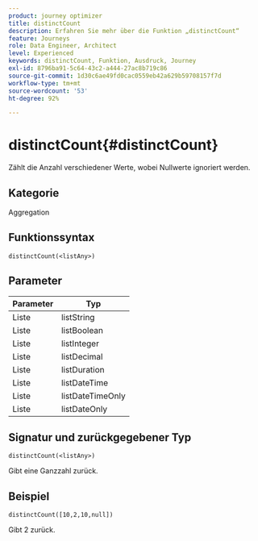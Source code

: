 ```yaml
---
product: journey optimizer
title: distinctCount
description: Erfahren Sie mehr über die Funktion „distinctCount“
feature: Journeys
role: Data Engineer, Architect
level: Experienced
keywords: distinctCount, Funktion, Ausdruck, Journey
exl-id: 8796ba91-5c64-43c2-a444-27ac8b719c86
source-git-commit: 1d30c6ae49fd0cac0559eb42a629b59708157f7d
workflow-type: tm+mt
source-wordcount: '53'
ht-degree: 92%

---
```


# distinctCount{#distinctCount}

Zählt die Anzahl verschiedener Werte, wobei Nullwerte ignoriert werden.

## Kategorie

Aggregation

## Funktionssyntax

`distinctCount(<listAny>)`

## Parameter

| Parameter | Typ |
|-----------|------------------|
| Liste | listString |
| Liste | listBoolean |
| Liste | listInteger |
| Liste | listDecimal |
| Liste | listDuration |
| Liste | listDateTime |
| Liste | listDateTimeOnly |
| Liste | listDateOnly |

## Signatur und zurückgegebener Typ

`distinctCount(<listAny>)`

Gibt eine Ganzzahl zurück.

## Beispiel

`distinctCount([10,2,10,null])`

Gibt 2 zurück.
